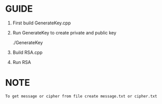 # GUIDE

 1. First build GenerateKey.cpp  

 2. Run GenerateKey to create private and public key 

    ./GenerateKey

 3. Build RSA.cpp 

 4. Run RSA 

# NOTE

    To get message or cipher from file create message.txt or cipher.txt 